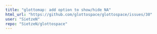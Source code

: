 ```yaml
---
title: "glottomap: add option to show/hide NA"
html_url: "https://github.com/glottospace/glottospace/issues/30"
user: "SietzeN"
repo: "SietzeN/glottospace"
---
```


